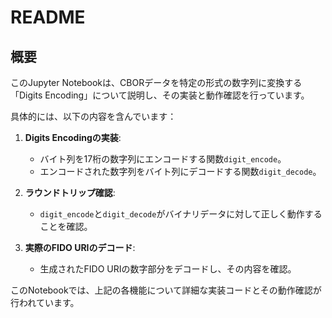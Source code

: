 # README

## 概要

このJupyter Notebookは、CBORデータを特定の形式の数字列に変換する「Digits Encoding」について説明し、その実装と動作確認を行っています。

具体的には、以下の内容を含んでいます：

1. **Digits Encodingの実装**: 
   - バイト列を17桁の数字列にエンコードする関数`digit_encode`。
   - エンコードされた数字列をバイト列にデコードする関数`digit_decode`。

2. **ラウンドトリップ確認**:
   - `digit_encode`と`digit_decode`がバイナリデータに対して正しく動作することを確認。

3. **実際のFIDO URIのデコード**:
   - 生成されたFIDO URIの数字部分をデコードし、その内容を確認。

このNotebookでは、上記の各機能について詳細な実装コードとその動作確認が行われています。
